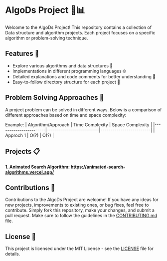 # AlgoDs Project 🧠📊
Welcome to the AlgoDs Project! This repository contains a collection of Data structure and algorithm projects. Each project focuses on a specific algorithm or problem-solving technique.

## Features 🚀
- Explore various algorithms and data structures 🌟
- Implementations in different programming languages 🌐
- Detailed explanations and code comments for better understanding 📝
- Easy-to-follow directory structure for each project 📂

## Problem Solving Approaches 🤔
A project problem can be solved in different ways. Below is a comparison of different approaches based on time and space complexity:

Example:
| Algorithm/Approach    | Time Complexity          | Space Complexity        |
|-----------------------|--------------------------|-------------------------|
| Approch 1            | O(?)                     | O(?)                    |


## Projects 📋
#### 1. Animated Search Algorithm: https://animated-search-algorithms.vercel.app/

## Contributions 🤝
Contributions to the AlgoDs Project are welcome! If you have any ideas for new projects, improvements to existing ones, or bug fixes, feel free to contribute. Simply fork this repository, make your changes, and submit a pull request. Make sure to follow the guidelines in the [CONTRIBUTING.md](CONTRIBUTING.md) file.

## License 📄
This project is licensed under the MIT License - see the [LICENSE](LICENSE) file for details.
